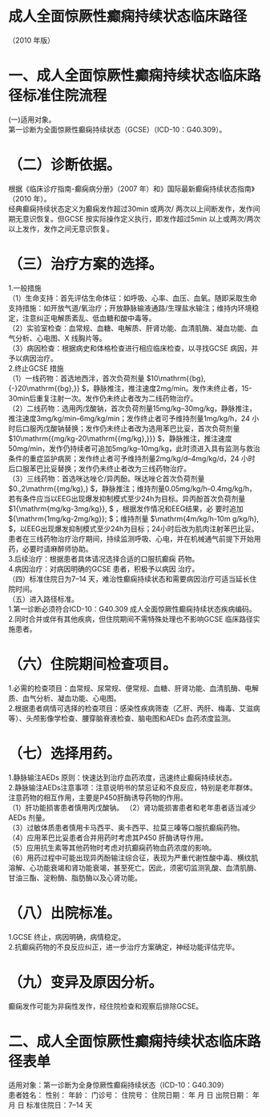 # 成人全面惊厥性癫痫持续状态临床路径  
（2010 年版）  
# 一、成人全面惊厥性癫痫持续状态临床路径标准住院流程  
(一)适用对象。  
第一诊断为全面惊厥性癫痫持续状态（GCSE）（ICD-10：G40.309）。  
# （二）诊断依据。  
根据《临床诊疗指南-癫痫病分册》（2007 年）和》国际最新癫痫持续状态指南》（2010 年）。  
经典癫痫持续状态定义为癫痫发作超过30min 或两次/ 两次以上间断发作，发作间期无意识恢复。但GCSE 按实际操作定义执行，即发作超过5min 以上或两次/两次以上发作，发作之间无意识恢复。  
# （三）治疗方案的选择。  
1.一般措施  
（1）生命支持：首先评估生命体征：如呼吸、心率、血压、血氧。随即采取生命支持措施：如开放气道/氧治疗；开放静脉输液通路/生理盐水输注；维持内环境稳定，注意纠正电解质紊乱、低血糖和酸中毒等。  
（2）实验室检查：血常规、血糖、电解质、肝肾功能、血清肌酶、凝血功能、血气分析、心电图、X 线胸片等。  
（3）病因检查：根据病史和体格检查进行相应临床检查，以寻找GCSE 病因，并予以病因治疗。  
2.终止GCSE 措施  
（1）一线药物：首选地西泮，首次负荷剂量 $10\mathrm{{bg}\,{-}20\mathrm{{bg},}} $，静脉推注，推注速度2mg/min。发作未终止者，15-30min后重复注射一次。发作仍未终止者改为二线药物治疗。  
（2）二线药物：选用丙戊酸钠，首次负荷剂量15mg/kg–30mg/kg，静脉推注，推注速度3mg/kg/min–6mg/kg/min；发作终止者可予维持剂量1mg/kg/h，24 小时后口服丙戊酸钠替换；发作仍未终止者改为选用苯巴比妥，首次负荷剂量 $10\mathrm{{mg/kg-20\mathrm{{mg/kg},}}} $，静脉推注，推注速度50mg/min，发作仍持续者可追加5mg/kg–10mg/kg，此时须进入具有监测与救治条件的重症监护病房；发作终止者可予维持剂量2mg/kg/d–4mg/kg/d，24 小时后口服苯巴比妥替换；发作仍未终止者改为三线药物治疗。  
（3）三线药物：首选咪达唑仑/异丙酚。咪达唑仑首次负荷剂量 $0.\,2\mathrm{{mg/kg},} $，静脉推注；维持剂量0.05mg/kg/h–0.4mg/kg/h，若有条件应当以EEG出现爆发抑制模式至少24h为目标。异丙酚首次负荷剂量 $1{\mathrm{mg/kg-3mg/kg}}, $ ，根据发作情况和EEG结果，必 要时追加 ${\mathrm{1mg/kg-2mg/kg}}; $；维持剂量 $\mathrm{4m/kg/h-10m g/kg/h}, $，以EEG出现爆发抑制模式至少24h为目标；24小时后改为肌肉注射苯巴比妥。患者在三线药物治疗治疗期间，持续监测呼吸、心电，并在机械通气前提下开始用药，必要时请麻醉师协助。  
3.后续治疗：根据患者具体请况选择合适的口服抗癫痫 药物。  
4.病因治疗：对病因明确的GCSE 患者，积极予以病因 治疗。  
（四）标准住院日为7–14 天，难治性癫痫持续状态和需要病因治疗可适当延长住院时间。  
（五）进入路径标准。  
1.第一诊断必须符合ICD-10：G40.309 成人全面惊厥性癫痫持续状态疾病编码。  
2.同时合并或伴有其他疾病，但住院期间不需特殊处理也不影响GCSE 临床路径实施患者。  
# （六）住院期间检查项目。  
1.必需的检查项目：血常规、尿常规、便常规、血糖、肝肾功能、血清肌酶、电解质、血气分析、凝血功能、心电图。  
2.根据患者病情可选择的检查项目：感染性疾病筛查（乙肝、丙肝、梅毒、艾滋病等）、头颅影像学检查、腰穿脑脊液检查、脑电图和AEDs 血药浓度监测。  
# （七）选择用药。  
1.静脉输注AEDs 原则：快速达到治疗血药浓度，迅速终止癫痫持续状态。  
2.静脉输注AEDs注意事项：注意说明书的禁忌证和不良反应，特别是老年群体。注意药物的相互作用，主要是P450肝酶诱导药物的作用。  
（1）肝功能损害患者慎用丙戊酸钠。 （2）肾功能损害患者和老年患者适当减少AEDs 剂量。  
（3）过敏体质患者慎用卡马西平、奥卡西平、拉莫三嗪等口服抗癫痫药物。  
（4）应用苯巴比妥患者合并用药时考虑其P450 肝酶诱导作用。  
（5）应用抗生素等其他药物时考虑对抗癫痫药物血药浓度的影响。  
（6）用药过程中可能出现异丙酚输注综合征，表现为严重代谢性酸中毒、横纹肌溶解、心功能衰竭和肾功能衰竭，甚至死亡。因此，须密切监测乳酸、血清肌酶、甘油三酯、淀粉酶、脂肪酶以及心肾功能。  
# （八）出院标准。  
1.GCSE 终止，病因明确，病情稳定。  
2.抗癫痫药物的不良反应纠正，进一步治疗方案确定，神经功能评估完毕。  
# （九）变异及原因分析。  
癫痫发作可能为非痫性发作，经住院检查和观察后排除GCSE。  
# 二、成人全面惊厥性癫痫持续状态临床路径表单  
适用对象：第一诊断为全身惊厥性癫痫持续状态（ICD-10：G40.309）  
患者姓名：         性别：    年龄：    门诊号：         住院号：              住院日期：    年   月   日  出院日期：    年   月   日 标准住院日：7–14 天  
